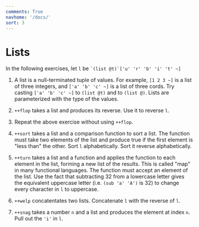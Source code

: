 ```yaml
---
comments: True
navhome: '/docs/'
sort: 3
---
```


# Lists

In the following exercises, let `l` be `` `(list @t)`['u' 'r' 'b' 'i' 't' ~] ``

1.  A list is a null-terminated tuple of values. For example, `[1 2 3 ~]` is a
    list of three integers, and `['a' 'b' 'c' ~]` is a list of three cords. Try
    casting `['a' 'b' 'c' ~]` to `(list @t)` and to `(list @)`. Lists are
    parameterized with the type of the values.

2.  `++flop` takes a list and produces its reverse. Use it to reverse `l`.

3.  Repeat the above exercise without using `++flop`.

4.  `++sort` takes a list and a comparison function to sort a list. The function
    must take two elements of the list and produce true if the first element is
    "less than" the other. Sort `l` alphabetically. Sort it reverse
    alphabetically.

5.  `++turn` takes a list and a function and applies the function to each
    element in the list, forming a new list of the results. This is called "map"
    in many functional languages. The function must accept an element of the
    list. Use the fact that subtracting 32 from a lowercase letter gives the
    equivalent uppercase letter (i.e. `(sub 'a' 'A')` is 32) to change every
    character in `l` to uppercase.

6.  `++welp` concatentates two lists. Concatenate `l` with the reverse of `l`.

7.  `++snag` takes a number `n` and a list and produces the element at index
    `n`. Pull out the `'i'` in `l`.
